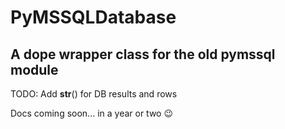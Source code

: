 # PyMSSQLDatabase
## A dope wrapper class for the old pymssql module

TODO: Add __str__() for DB results and rows

Docs coming soon... in a year or two 😉️
